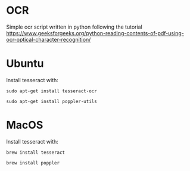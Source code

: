 # OCR

Simple ocr script written in python following the tutorial https://www.geeksforgeeks.org/python-reading-contents-of-pdf-using-ocr-optical-character-recognition/

# Ubuntu

Install tesseract with:

`sudo apt-get install tesseract-ocr`

`sudo apt-get install poppler-utils`

# MacOS

Install tesseract with:

`brew install tesseract`

`brew install poppler`